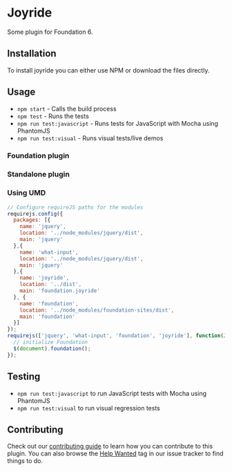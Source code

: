 # Joyride
Some plugin for Foundation 6.

## Installation
To install joyride you can either use NPM or download the files directly.


## Usage

* `npm start` - Calls the build process
* `npm test` - Runs the tests
* `npm run test:javascript` - Runs tests for JavaScript with Mocha using PhantomJS
* `npm run test:visual` - Runs visual tests/live demos

### Foundation plugin

### Standalone plugin

### Using UMD

```js
// Configure requireJS paths for the modules
requirejs.config({
  packages: [{
    name: 'jquery',
    location: '../node_modules/jquery/dist',
    main: 'jquery'
  },{
    name: 'what-input',
    location: '../node_modules/jquery/dist',
    main: 'jquery'
  },{
    name: 'joyride',
    location: '../dist',
    main: 'foundation.joyride'
  }, {
    name: 'foundation',
    location: '../node_modules/foundation-sites/dist',
    main: 'foundation'
  }]
});
requirejs(['jquery', 'what-input', 'foundation', 'joyride'], function(Joyride, Foundation, jQuery) {
  // initialize Foundation
  $(document).foundation();
});
```

## Testing

* `npm run test:javascript` to run JavaScript tests with Mocha using PhantomJS
* `npm run test:visual` to run visual regression tests

## Contributing

Check out our [contributing guide](http://foundation.zurb.com/develop/contribute.html) to learn how you can contribute to this plugin. You can also browse the [Help Wanted](https://github.com/zurb/joyride/labels/help%20wanted) tag in our issue tracker to find things to do.